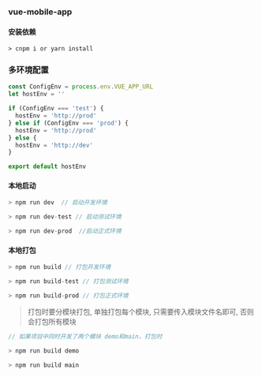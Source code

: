 ### vue-mobile-app

#### 安装依赖
```
> cnpm i or yarn install
```

### 多环境配置

```js
const ConfigEnv = process.env.VUE_APP_URL
let hostEnv = ''

if (ConfigEnv === 'test') {
  hostEnv = 'http://prod'
} else if (ConfigEnv === 'prod') {
  hostEnv = 'http://prod'
} else {
  hostEnv = 'http://dev'
}

export default hostEnv
```

#### 本地启动
```js
> npm run dev  // 启动开发环境

> npm run dev-test // 启动测试环境

> npm run dev-prod  //启动正式环境
```


#### 本地打包

```js
> npm run build // 打包开发环境

> npm run build-test // 打包测试环境

> npm run build-prod // 打包正式环境 
```

> 打包时要分模块打包, 单独打包每个模块, 只需要传入模块文件名即可, 否则会打包所有模块

```js
// 如果项目中同时开发了两个模块 demo和main，打包时

> npm run build demo

> npm run build main

```
